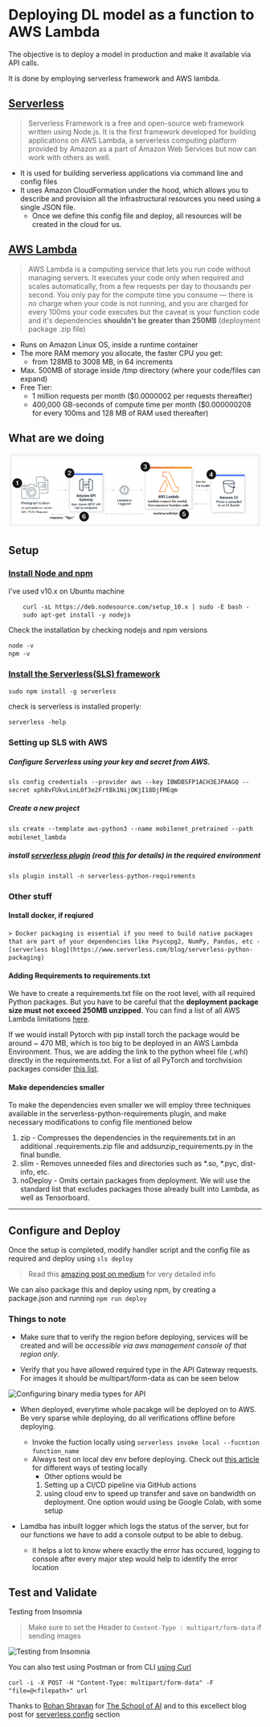 # Deploying DL model as a function to AWS Lambda

The objective is to deploy a model in production and make it available via API calls.

It is done by employing serverless framework and AWS lambda.

## [Serverless](https://www.serverless.com/) 

> Serverless Framework is a free and open-source web framework written using Node.js. It is the first framework developed for building applications on AWS Lambda, a serverless computing platform provided by Amazon as a part of Amazon Web Services but now can work with others as well. 

* It is used for building serverless applications via command line and config files
* It uses Amazon CloudFormation under the hood, which allows you to describe and provision all the infrastructural resources you need using a single JSON file. 
    * Once we define this config file and deploy, all resources will be created in the cloud for us. 



## [AWS Lambda](https://aws.amazon.com/de/lambda/features/ "AWS Lambda features")

> AWS Lambda is a computing service that lets you run code without managing servers. It executes your code only when required and scales automatically, from a few requests per day to thousands per second. You only pay for the compute time you consume — there is no charge when your code is not running, and you are charged for every 100ms your code executes but the caveat is your function code and it's dependencies **shouldn't be greater than 250MB** (deployment package .zip file)


* Runs on Amazon Linux OS, inside a runtime container
* The more RAM memory you allocate, the faster CPU you get:
    * from 128MB to 3008 MB, in 64 increments
* Max. 500MB of storage inside /tmp directory (where your code/files can expand)
* Free Tier:
    * 1 million requests per month ($0.0000002 per requests thereafter)
    * 400,000 GB-seconds of compute time per month ($0.000000208 for every 100ms and 128 MB of RAM used thereafter)




## What are we doing 
![What are we doing](assests/we_r_doing.png)


## Setup

### [Install Node and npm](https://github.com/nodesource/distributions)

I've used v10.x on Ubuntu machine
```
    curl -sL https://deb.nodesource.com/setup_10.x | sudo -E bash -
    sudo apt-get install -y nodejs
```
Check the installation by checking nodejs and npm versions
```
node -v
npm -v
```

### [Install the Serverless(SLS) framework](https://www.serverless.com/framework/docs/providers/aws/guide/installation/)

```
sudo npm install -g serverless
```
check is serverless is installed properly:
```
serverless -help
```

### Setting up SLS with AWS

##### Configure Serverless using your key and secret from AWS.

```
sls config credentials --provider aws --key IBWDBSFP1ACH3EJPAAGQ --secret xph8vFUkvLinL0f3e2FrtBk1NijOKjI18DjFMEqm
```

##### Create a new project 
```sls create --template aws-python3 --name mobilenet_pretrained --path mobilenet_lambda```

##### install [serverless plugin](https://github.com/UnitedIncome/serverless-python-requirements) (read [this](https://www.serverless.com/blog/serverless-python-packaging) for details) in the required environment

```sls plugin install -n serverless-python-requirements```

### Other stuff

#### Install docker, if reqiured

    > Docker packaging is essential if you need to build native packages that are part of your dependencies like Psycopg2, NumPy, Pandas, etc - [serverless blog](https://www.serverless.com/blog/serverless-python-packaging)

#### Adding Requirements to requirements.txt

We have to create a requirements.txt file on the root level, with all required Python packages. But you have to be careful that the **deployment package size must not exceed 250MB unzipped**. You can find a list of all AWS Lambda limitations [here](https://docs.aws.amazon.com/lambda/latest/dg/gettingstarted-limits.html).

If we would install Pytorch with pip install torch the package would be around ~ 470 MB, which is too big to be deployed in an AWS Lambda Environment. Thus, we are adding the link to the python wheel file (.whl) directly in the requirements.txt. For a list of all PyTorch and torchvision packages consider [this list](https://download.pytorch.org/whl/torch_stable.html).

#### Make dependencies smaller

To make the dependencies even smaller we will employ three techniques available in the serverless-python-requirements plugin, and make necessary modifications to config file mentioned below

1. zip - Compresses the dependencies in the requirements.txt in an additional .requirements.zip file and addsunzip_requirements.py in the final bundle.
2. slim - Removes unneeded files and directories such as *.so, *.pyc, dist-info, etc.
3. noDeploy - Omits certain packages from deployment. We will use the standard list that excludes packages those already built into Lambda, as well as Tensorboard.

---

## Configure and Deploy

Once the setup is completed, modify handler script and the config file as required and deploy using ```sls deploy```

> Read this [amazing post on medium](https://towardsdatascience.com/scaling-machine-learning-from-zero-to-hero-d63796442526) for very detailed info

We can also package this and deploy using npm, by creating a package.json and running ```npm run deploy```


### Things to note

* Make sure that to verify the region before deploying, services will be created and will be _accessible via aws management console of that region only_. 

* Verify that you have allowed required type in the API Gateway requests. For images it should be multipart/form-data as can be seen below

![Configuring binary media types for API](assests/multiformdata.gif)


* When deployed, everytime whole pacakge will be deployed on to AWS. Be very sparse while deploying, do all verifications offline before deploying. 
    * Invoke the fuction locally using ```serverless invoke local --fucntion function_name```
    * Always test on local dev env before deploying. Check out [this article](https://www.serverless.com/framework/docs/providers/aws/cli-reference/invoke-local/) for different ways of testing locally
        * Other options would be 
        1. Setting up a CI/CD pipeline via GitHub actions
        2. using cloud env to speed up transfer and save on bandwidth on deployment. One option would using be Google Colab, with some setup


* Lamdba has inbuilt logger which logs the status of the server, but for our functions we have to add a console output to be able to debug. 
    * it helps a lot to know where exactly the error has occured, logging to console after every major step would help to identify the error location

## Test and Validate

Testing from Insomnia

> Make sure to set the Header to ```Content-Type : multipart/form-data``` if sending images


![Testing from Insomnia](assests/api_call.JPG)


You can also test using Postman or from CLI [using Curl](https://stackoverflow.com/a/28045514/7445772) 

``` 
curl -i -X POST -H "Content-Type: multipart/form-data" -F "file=@<filepath>" url 
```



Thanks to [Rohan Shravan](https://in.linkedin.com/in/rohanshravan) for [The School of AI](https://theschoolof.ai/) and to this excellect blog post for [serverless config](https://towardsdatascience.com/scaling-machine-learning-from-zero-to-hero-d63796442526#5792) section